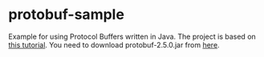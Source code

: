 protobuf-sample
===============

Example for using Protocol Buffers written in Java. The project is based on [this tutorial](https://developers.google.com/protocol-buffers/docs/javatutorial). You need to download protobuf-2.5.0.jar from [here](https://code.google.com/p/protobuf/downloads/list).
